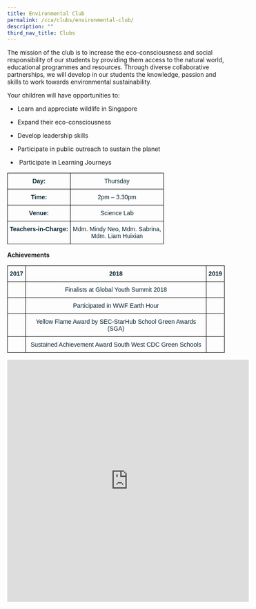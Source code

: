 ```yaml
---
title: Environmental Club
permalink: /cca/clubs/environmental-club/
description: ""
third_nav_title: Clubs
---
```

The mission of the club is to increase the eco-consciousness and social responsibility of our students by providing them access to the natural world, educational programmes and resources. Through diverse collaborative partnerships, we will develop in our students the knowledge, passion and skills to work towards environmental sustainability.

Your children will have opportunities to:

* Learn and appreciate wildlife in Singapore&nbsp;

* Expand their eco-consciousness

* Develop leadership skills

* Participate in public outreach to sustain the planet

* &nbsp;Participate in Learning Journeys

<style type="text/css">
.tg  {border-collapse:collapse;border-spacing:0;}
.tg td{border-color:black;border-style:solid;border-width:1px;font-family:Arial, sans-serif;font-size:14px;
  overflow:hidden;padding:10px 5px;word-break:normal;}
.tg th{border-color:black;border-style:solid;border-width:1px;font-family:Arial, sans-serif;font-size:14px;
  font-weight:normal;overflow:hidden;padding:10px 5px;word-break:normal;}
.tg .tg-s7de{color:#0C2733;font-weight:bold;text-align:center;vertical-align:top}
.tg .tg-eohv{color:#0C2733;text-align:center;vertical-align:top}
</style>
<table class="tg">
<thead>
  <tr>
    <th class="tg-s7de">Day:</th>
    <th class="tg-eohv">Thursday</th>
  </tr>
</thead>
<tbody>
  <tr>
    <td class="tg-s7de">Time:</td>
    <td class="tg-eohv">2pm – 3.30pm</td>
  </tr>
  <tr>
    <td class="tg-s7de">Venue:</td>
    <td class="tg-eohv">Science Lab</td>
  </tr>
  <tr>
    <td class="tg-s7de">Teachers-in-Charge:</td>
    <td class="tg-eohv">Mdm. Mindy Neo, Mdm. Sabrina, <br>Mdm.   Liam  Huixian</td>
  </tr>
</tbody>
</table>

**Achievements**

<style type="text/css">
.tg  {border-collapse:collapse;border-spacing:0;}
.tg td{border-color:black;border-style:solid;border-width:1px;font-family:Arial, sans-serif;font-size:14px;
  overflow:hidden;padding:10px 5px;word-break:normal;}
.tg th{border-color:black;border-style:solid;border-width:1px;font-family:Arial, sans-serif;font-size:14px;
  font-weight:normal;overflow:hidden;padding:10px 5px;word-break:normal;}
.tg .tg-z01w{color:#0C2733;font-weight:bold;text-align:left;vertical-align:top}
.tg .tg-s7de{color:#0C2733;font-weight:bold;text-align:center;vertical-align:top}
.tg .tg-eohv{color:#0C2733;text-align:center;vertical-align:top}
</style>
<table class="tg">
<thead>
  <tr>
    <th class="tg-z01w">2017</th>
    <th class="tg-s7de">2018</th>
    <th class="tg-z01w">2019</th>
  </tr>
</thead>
<tbody>
  <tr>
    <td class="tg-eohv"></td>
    <td class="tg-eohv">Finalists at Global Youth Summit 2018</td>
    <td class="tg-eohv"></td>
  </tr>
  <tr>
    <td class="tg-eohv"></td>
    <td class="tg-eohv">Participated in WWF Earth Hour</td>
    <td class="tg-eohv"></td>
  </tr>
  <tr>
    <td class="tg-eohv"></td>
    <td class="tg-eohv">Yellow Flame Award by SEC-StarHub School Green Awards (SGA) </td>
    <td class="tg-eohv"></td>
  </tr>
  <tr>
    <td class="tg-eohv"></td>
    <td class="tg-eohv">Sustained Achievement Award South West CDC Green Schools</td>
    <td class="tg-eohv"></td>
  </tr>
</tbody>
</table>

<iframe allowfullscreen="true" height="560" width="560" frameborder="0" src="https://docs.google.com/presentation/d/e/2PACX-1vThiJ5sBPAm2zeAjOKmAU2vdB_-HHwpLs1TBhF5xot-MdvP10cen5UfHOwEqXcKgZc_4_GpDl7jHAfM/embed?start=true&amp;loop=true&amp;delayms=3000"></iframe>